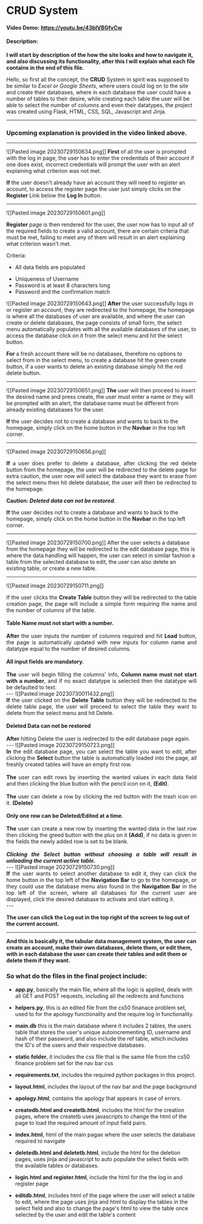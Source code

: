 # CRUD System
#### Video Demo:  <https://youtu.be/43bIVBGfvCw>
#### Description:

**I will start by description of the how the site looks and how to navigate it, and also discussing its functionality, after this I will explain what each file contains in the end of this file.**

Hello, so first all the concept, the **CRUD** System in spirit was supposed to be similar to *Excel* or *Google Sheets*, where users could log on to the site and create their databases,
where in each database the user could have a number of tables to their desire, while creating each table the user will be able to select the number of columns and even their datatypes, the project was created using Flask, HTML, CSS, SQL, Javascript and Jinja.

---

### **Upcoming explanation is provided in the video linked above.**

---
![[Pasted image 20230729150634.png]]
**First** of all the user is prompted with the log in page, the user has to enter the credentials of their account if one does exist, incorrect credentials will prompt the user with an alert explaining what criterion was not met.

**If** the user doesn't already have an account they will need to register an account, to access the register page the user just simply clicks on the **Register** Link below the **Log In** button.

---

![[Pasted image 20230729150601.png]]

**Register** page is then rendered for the user, the user now has to input all of the required fields to create a valid account, there are certain criteria that must be met, failing to meet any of them will result in an alert explaining what criterion wasn't met.

Criteria:
* All data fields are populated
- Uniqueness of Username
- Password is at least 8 characters long
- Password and the confirmation match

![[Pasted image 20230729150643.png]]
**After** the user successfully logs in or register an account, they are redirected to the homepage, the homepage is where all the databases of user are available, and where the user can create or delete databases, the page consists of small form, the select menu automatically populates with all the available databases of the user, to access the database click on it from the select menu and hit the select button. 

**For** a fresh account there will be no databases, therefore no options to select from in the select menu, to create a database hit the green create button, if a user wants to delete an existing database simply hit the red delete button.

---
![[Pasted image 20230729150651.png]]
**The** user will then proceed to insert the desired name and press create, the user must enter a name or they will be prompted with an alert, the database name must be different from already existing databases for the user.

**If** the user decides not to create a database and wants to back to the homepage, simply click on the home button in the **Navbar** in the top left corner.

---
![[Pasted image 20230729150656.png]]
<div style="text-align: justify; text-justify: inter-word;">
<b>If</b> a user does prefer to delete a database, after clicking the red delete button from the homepage, the user will be redirected to the delete page for extra caution, the user now will select the database they want to erase from the select menu then hit delete database, the user will then be redirected to the homepage. 
</div>

**Caution: *Deleted data can not be restored.***

**If** the user decides not to create a database and wants to back to the homepage, simply click on the home button in the **Navbar** in the top left corner.

---
![[Pasted image 20230729150700.png]]
 After the user selects a database from the homepage they will be redirected to the edit database page, this is where the data handling will happen, the user can select in similar fashion a table from the selected database to edit, the user can also delete an existing table, or create a new table.

---
![[Pasted image 20230729150711.png]]
<div style="text-align: justify; text-justify: inter-word;">
If the user clicks the <b>Create Table</b> button they will be redirected to the table creation page, the page will include a simple form requiring the name and the number of columns of the table.
<br><br>
<b>Table Name must not start with a number. </b>
<br><br>
<b>After</b> the user inputs the number of columns required and hit <b>Load</b> button, the page is automatically updated with new inputs for column name and datatype equal to the number of desired columns.
<br><br>
<b>All input fields are mandatory.</b>
<br><br>
<b>The</b> user will begin filling the columns' info, <b>Column name must not start with a number</b>, and if no exact datatype is selected then the datatype will be defaulted to text.
</div>
---
![[Pasted image 20230730011432.png]]
<div style="text-align: justify; text-justify: inter-word;">
<b>If</b> the user clicked on the <b>Delete Table</b> button they will be redirected to the delete table page, the user will proceed to select the table they want to delete from the select menu and hit Delete.
<br><br>
<b>Deleted Data can not be restored</b>
<br><br>
<b>After</b> hitting Delete the user is redirected to the edit database page again.
</div>
---
![[Pasted image 20230729150723.png]]
<div style="text-align: justify; text-justify: inter-word;">
<b>In</b> the edit database page, you can select the table you want to edit, after clicking the  <b>Select</b> button the table is automatically loaded into the page, all freshly created tables will have an empty first row.
<br><br>
<b>The</b> user can edit rows by inserting the wanted values in each data field and then clicking the blue button with the pencil icon on it, <b>(Edit)</b>.
<br><br>
<b>The</b> user can delete a row by clicking the red button with the trash icon on it. <b>(Delete)</b>
<br><br>
<b>Only one row can be Deleted/Edited at a time.</b>
<br><br>
<b>The</b> user can create a new row by inserting the wanted data in the last row then clicking the greed button with the plus on it <b>(Add)</b>, if no data is given in the fields the newly added row is set to be blank.
<br><br>
<b><i>Clicking the Select button without choosing a table will result in unloading the current active table.</i></b>

</div>
---
![[Pasted image 20230729150730.png]]
<div style="text-align: justify; text-justify: inter-word;">
<b>If</b> the user wants to select another database to edit it, they can click the home button in the top left of the <b>Navigation Bar</b> to go to the homepage, or they could use the database menu also found in the <b>Navigation Bar</b> in the top left of the screen, where all databases for the current user are displayed, click the desired database to activate and start editing it.
</div>
---

**The user can click the Log out in the top right of the screen to log out of the current account.**

---

**And this is basically it, the tabular data management system, the user can create an account, make their own databases, delete them, or edit them, with in each database the user can create their tables and edit them or delete them if they want.**

### So what do the files in the final project include:
- **app.py**, basically the main file, where all the logic is applied, deals with all GET and POST requests, including all the redirects and functions
- **helpers.py**, this is an edited file from the cs50 finanace problem set, used to for the apology functionality and the require log in functionality.
- **main.db** this is the main database where it includes 2 tables, the users table that stores the user's unique autoincrementing ID, username and hash of their password, and also include the ref table, which includes the ID's of the users and their respective databases.

- **static folder**, it includes the css file that is the same file from the cs50 finance problem set for the nav bar css
- **requirements.txt**, includes the required python packages in this project.
- **layout.html**, includes the layout of the nav bar and the page background
- **apology.html**, contains the apology that appears in case of errors.
- **createdb.html and createtb.html**, includes the html for the creation pages, where the createtb uses javascripts to change the html of the page to load the required amount of input field pairs.

- **index.html**, html of the main pagae where the user selects the database required to navigate
- **deletedb.html and deletetb.html**, include the html for the deletion pages, uses jinja and javascript to auto populate the select fields with the available tables or databases.

- **login.html and register.html**, include the html for the the log in and register page

- **editdb.html**, includes html of the page where the user will select a table to edit, where the page uses jinja and html to display the tables in the select field and also to change the page's html to view the table once selected by the user and edit the table's content